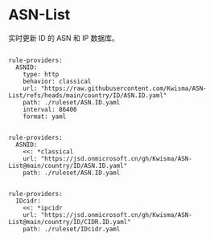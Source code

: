 
# ASN-List

实时更新 ID 的 ASN 和 IP 数据库。

<pre><code class="language-javascript">
rule-providers:
  ASNID:
    type: http
    behavior: classical
    url: "https://raw.githubusercontent.com/Kwisma/ASN-List/refs/heads/main/country/ID/ASN.ID.yaml"
    path: ./ruleset/ASN.ID.yaml
    interval: 86400
    format: yaml
</code></pre>

<pre><code class="language-javascript">
rule-providers:
  ASNID:
    <<: *classical
    url: "https://jsd.onmicrosoft.cn/gh/Kwisma/ASN-List@main/country/ID/ASN.ID.yaml"
    path: ./ruleset/ASN.ID.yaml
</code></pre>

<pre><code class="language-javascript">
rule-providers:
  IDcidr:
    <<: *ipcidr
    url: "https://jsd.onmicrosoft.cn/gh/Kwisma/ASN-List@main/country/ID/CIDR.ID.yaml"
    path: ./ruleset/IDcidr.yaml
</code></pre>